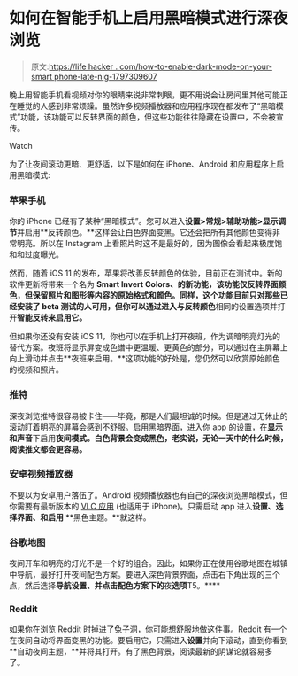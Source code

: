 # 如何在智能手机上启用黑暗模式进行深夜浏览

> 原文:[https://life hacker . com/how-to-enable-dark-mode-on-your-smart phone-late-nig-1797309607](https://lifehacker.com/how-to-enable-dark-mode-on-your-smartphone-for-late-nig-1797309607)

晚上用智能手机看视频对你的眼睛来说非常刺眼，更不用说会让房间里其他可能正在睡觉的人感到非常烦躁。虽然许多视频播放器和应用程序现在都发布了“黑暗模式”功能，该功能可以反转界面的颜色，但这些功能往往隐藏在设置中，不会被宣传。

Watch

为了让夜间滚动更暗、更舒适，以下是如何在 iPhone、Android 和应用程序上启用黑暗模式:

### 苹果手机

你的 iPhone 已经有了某种“黑暗模式”。您可以进入**设置>常规>辅助功能>显示调节**并启用**反转颜色。**这样会让白色界面变黑。它还会把所有其他颜色变得非常明亮。所以在 Instagram 上看照片时这不是最好的，因为图像会看起来极度饱和和过度曝光。

然而，随着 iOS 11 的发布，苹果将改善反转颜色的体验，目前正在测试中。新的软件更新将带来一个名为 **Smart Invert Colors、**的新功能，该功能仅反转界面颜色，但保留照片和图形等内容的原始格式和颜色。同样，这个功能目前只对那些已经安装了 beta 测试的人可用，但你可以通过进入与**反转颜色**相同的设置选项并打开**智能反转来启用它。**

但如果你还没有安装 iOS 11，你也可以在手机上打开夜班，作为调暗明亮灯光的替代方案。夜班将显示屏变成色谱中更温暖、更黄色的部分，可以通过在主屏幕上向上滑动并点击**夜班来启用。**这项功能的好处是，您仍然可以欣赏原始颜色的视频和照片。

### 推特

深夜浏览推特很容易被卡住——毕竟，那是人们最坦诚的时候。但是通过无休止的滚动盯着明亮的屏幕会感到不舒服。启用黑暗界面，进入你 app 的设置，在**显示和声音**下启用**夜间模式。白色背景会变成黑色，老实说，无论一天中的什么时候，阅读推文都会更容易。**

### 安卓视频播放器

不要以为安卓用户落伍了。Android 视频播放器也有自己的深夜浏览黑暗模式，但你需要有最新版本的 [VLC 应用](https://play.google.com/store/apps/details?id=org.videolan.vlc) (也适用于 iPhone)。只需启动 app 进入**设置、**选择**界面、**和**启用** **黑色主题。**就这样。

### 谷歌地图

夜间开车和明亮的灯光不是一个好的组合。因此，如果你正在使用谷歌地图在城镇中导航，最好打开夜间配色方案。要进入深色背景界面，点击右下角出现的三个点，然后选择**导航设置、**并点击**配色方案下的**夜**选项**T5。**** 

### Reddit

如果你在浏览 Reddit 时掉进了兔子洞，你可能想舒服地做这件事。Reddit 有一个在夜间自动将界面变黑的功能。要启用它，只需进入**设置**并向下滚动，直到你看到**自动夜间主题，**并将其打开。有了黑色背景，阅读最新的阴谋论就容易多了。